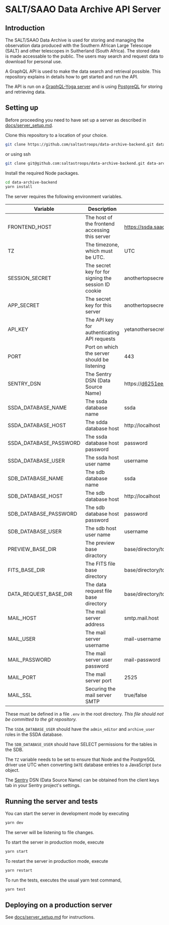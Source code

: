 # SALT/SAAO Data Archive API Server

## Introduction

The SALT/SAAO Data Archive is used for storing and managing the observation data produced with the Southern African Large Telescope (SALT) and other telescopes in Suitherland (South Africa). The stored data is made accessable to the public. The users may search and request data to download for personal use.

A GraphQL API is used to make the data search and retrieval possible. This repository explains in details how to get started and run the API.

The API is run on a [GraphQL-Yoga server](https://github.com/prisma/graphql-yoga) and is using [PostgreQL](https://www.postgresql.org/) for storing and retrieving data.

## Setting up

Before proceeding you need to have set up a server as described in [docs/server_setup.md](docs/server_setup.md).

Clone this repository to a location of your choice.

```bash
git clone https://github.com/saltastroops/data-archive-backend.git data-archive-backend
```

or using ssh

```bash
git clone git@github.com:saltastroops/data-archive-backend.git data-archive-backend
```

Install the required Node packages.

```bash
cd data-archive-backend
yarn install
```

The server requires the following environment variables. 

Variable | Description | Example
---- | ---- | ----
FRONTEND_HOST | The host of the frontend accessing this server | https://ssda.saao.ac.za
TZ | The timezone, which must be UTC. | UTC
SESSION_SECRET | The secret key for for signing the session ID cookie | anothertopsecretkey
APP_SECRET | The secret key for this server | anothertopsecretkey
API_KEY | The API key for authenticating API requests | yetanothersecretkey
PORT | Port on which the server should be listening | 443
SENTRY_DSN | The Sentry DSN (Data Source Name) | https://d6251ee8232d4au0b57cbhy38c059af6@sentry.io/237524
SSDA_DATABASE_NAME | The ssda database name | ssda
SSDA_DATABASE_HOST | The sdda database host | http://localhost
SSDA_DATABASE_PASSWORD | The ssda database host password | password
SSDA_DATABASE_USER | The ssda host user name | username
SDB_DATABASE_NAME | The sdb database name | ssda
SDB_DATABASE_HOST | The sdb database host | http://localhost
SDB_DATABASE_PASSWORD | The sdb database host password | password
SDB_DATABASE_USER | The sdb host user name | username
PREVIEW_BASE_DIR | The preview base diractory | base/directory/to/previews
FITS_BASE_DIR | The FITS file base directory | base/directory/to/fits
DATA_REQUEST_BASE_DIR | The data request file base directory | base/directory/to/data_request
MAIL_HOST | The mail server address | smtp.mail.host
MAIL_USER | The mail server username | mail-username
MAIL_PASSWORD | The mail server user password | mail-password
MAIL_PORT | The mail server port | 2525
MAIL_SSL | Securing the mail server SMTP | true/false

These must be defined in a file ```.env``` in the root directory. *This file should not be committed to the git repository.*

The `SSDA_DATABASE_USER` should have the `admin_editor` and `archive_user` roles in the SSDA database.

The `SDB_DATABASE_USER` should have SELECT permissions for the tables in the SDB.

The `TZ` variable needs to be set to ensure that Node and the PostgreSQL driver use UTC when converting `DATE` database entries to a JavaScript `Date` object.

The [Sentry](https://sentry.io) DSN (Data Source Name) can be obtained from the client keys tab in your Sentry project's settings.

## Running the server and tests

You can start the server in development mode by executing 

```bash
yarn dev
```

The server will be listening to file changes. 


To start the server in production mode, execute

```bash
yarn start
```

To restart the server in production mode, execute

```bash
yarn restart
```

To run the tests, executes the usual yarn test command,

```bash
yarn test
```

## Deploying on a production server

See [docs/server_setup.md](docs/server_setup.md) for instructions.
